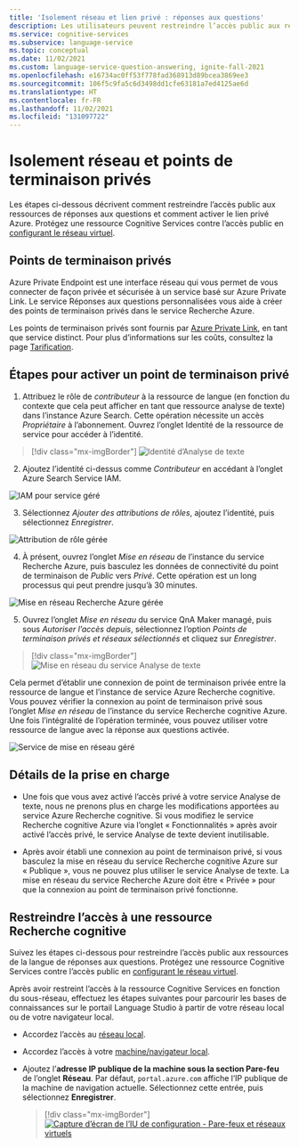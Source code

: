 ```yaml
---
title: 'Isolement réseau et lien privé : réponses aux questions'
description: Les utilisateurs peuvent restreindre l’accès public aux ressources répondant aux questions.
ms.service: cognitive-services
ms.subservice: language-service
ms.topic: conceptual
ms.date: 11/02/2021
ms.custom: language-service-question-answering, ignite-fall-2021
ms.openlocfilehash: e16734ac0ff53f778fad368913d89bcea3869ee3
ms.sourcegitcommit: 106f5c9fa5c6d3498dd1cfe63181a7ed4125ae6d
ms.translationtype: HT
ms.contentlocale: fr-FR
ms.lasthandoff: 11/02/2021
ms.locfileid: "131097722"
---
```

#  <a name="network-isolation-and-private-endpoints"></a>Isolement réseau et points de terminaison privés

Les étapes ci-dessous décrivent comment restreindre l’accès public aux ressources de réponses aux questions et comment activer le lien privé Azure. Protégez une ressource Cognitive Services contre l’accès public en [configurant le réseau virtuel](../../../cognitive-services-virtual-networks.md?tabs=portal).

## <a name="private-endpoints"></a>Points de terminaison privés

Azure Private Endpoint est une interface réseau qui vous permet de vous connecter de façon privée et sécurisée à un service basé sur Azure Private Link.  Le service Réponses aux questions personnalisées vous aide à créer des points de terminaison privés dans le service Recherche Azure.

Les points de terminaison privés sont fournis par [Azure Private Link](../../../../private-link/private-link-overview.md), en tant que service distinct. Pour plus d’informations sur les coûts, consultez la page [Tarification](https://azure.microsoft.com/pricing/details/private-link/).

## <a name="steps-to-enable-private-endpoint"></a>Étapes pour activer un point de terminaison privé

1. Attribuez le rôle de *contributeur* à la ressource de langue (en fonction du contexte que cela peut afficher en tant que ressource analyse de texte) dans l’instance Azure Search. Cette opération nécessite un accès *Propriétaire* à l’abonnement. Ouvrez l’onglet Identité de la ressource de service pour accéder à l’identité.

> [!div class="mx-imgBorder"]
> ![Identité d’Analyse de texte](../../../QnAMaker/media/qnamaker-reference-private-endpoints/private-endpoints-identity.png)

2. Ajoutez l’identité ci-dessus comme *Contributeur* en accédant à l’onglet Azure Search Service IAM.

![IAM pour service géré](../../../QnAMaker/media/qnamaker-reference-private-endpoints/private-endpoint-access-control.png)

3. Sélectionnez *Ajouter des attributions de rôles*, ajoutez l’identité, puis sélectionnez *Enregistrer*.

![Attribution de rôle gérée](../../../QnAMaker/media/qnamaker-reference-private-endpoints/private-endpoint-role-assignment.png)

4. À présent, ouvrez l’onglet *Mise en réseau* de l’instance du service Recherche Azure, puis basculez les données de connectivité du point de terminaison de *Public* vers *Privé*. Cette opération est un long processus qui peut prendre jusqu’à 30 minutes. 

![Mise en réseau Recherche Azure gérée](../../../QnAMaker/media/qnamaker-reference-private-endpoints/private-endpoint-networking.png)

5. Ouvrez l’onglet *Mise en réseau* du service QnA Maker managé, puis sous *Autoriser l’accès depuis*, sélectionnez l’option *Points de terminaison privés et réseaux sélectionnés* et cliquez sur *Enregistrer*.
 
> [!div class="mx-imgBorder"]
> ![Mise en réseau du service Analyse de texte](../../../QnAMaker/media/qnamaker-reference-private-endpoints/private-endpoint-networking-custom-qna.png)

Cela permet d’établir une connexion de point de terminaison privée entre la ressource de langue et l’instance de service Azure Recherche cognitive. Vous pouvez vérifier la connexion au point de terminaison privé sous l’onglet *Mise en réseau* de l’instance du service Recherche cognitive Azure. Une fois l’intégralité de l’opération terminée, vous pouvez utiliser votre ressource de langue avec la réponse aux questions activée.

![Service de mise en réseau géré](../../../QnAMaker/media/qnamaker-reference-private-endpoints/private-endpoint-networking-3.png)

## <a name="support-details"></a>Détails de la prise en charge
 * Une fois que vous avez activé l’accès privé à votre service Analyse de texte, nous ne prenons plus en charge les modifications apportées au service Azure Recherche cognitive. Si vous modifiez le service Recherche cognitive Azure via l’onglet « Fonctionnalités » après avoir activé l’accès privé, le service Analyse de texte devient inutilisable.

 * Après avoir établi une connexion au point de terminaison privé, si vous basculez la mise en réseau du service Recherche cognitive Azure sur « Publique », vous ne pouvez plus utiliser le service Analyse de texte. La mise en réseau du service Recherche Azure doit être « Privée » pour que la connexion au point de terminaison privé fonctionne.

## <a name="restrict-access-to-cognitive-search-resource"></a>Restreindre l’accès à une ressource Recherche cognitive

Suivez les étapes ci-dessous pour restreindre l’accès public aux ressources de la langue de réponses aux questions. Protégez une ressource Cognitive Services contre l’accès public en [configurant le réseau virtuel](../../../cognitive-services-virtual-networks.md?tabs=portal).

Après avoir restreint l’accès à la ressource Cognitive Services en fonction du sous-réseau, effectuez les étapes suivantes pour parcourir les bases de connaissances sur le portail Language Studio à partir de votre réseau local ou de votre navigateur local.
- Accordez l’accès au [réseau local](../../../cognitive-services-virtual-networks.md?tabs=portal#configuring-access-from-on-premises-networks).
- Accordez l’accès à votre [machine/navigateur local](../../../cognitive-services-virtual-networks.md?tabs=portal#managing-ip-network-rules).
- Ajoutez l’**adresse IP publique de la machine sous la section Pare-feu** de l’onglet **Réseau**. Par défaut, `portal.azure.com` affiche l’IP publique de la machine de navigation actuelle. Sélectionnez cette entrée, puis sélectionnez **Enregistrer**.

     > [!div class="mx-imgBorder"]
     > [ ![Capture d’écran de l’IU de configuration - Pare-feux et réseaux virtuels]( ../../../qnamaker/media/network-isolation/firewall.png) ](  ../../../qnamaker/media/network-isolation/firewall.png#lightbox)
